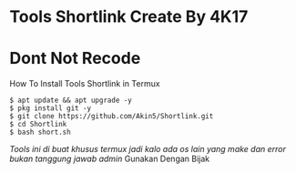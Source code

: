 # Tools Shortlink Create By 4K17
# Dont Not Recode

How To Install Tools Shortlink in Termux
```
$ apt update && apt upgrade -y
$ pkg install git -y
$ git clone https://github.com/Akin5/Shortlink.git
$ cd Shortlink 
$ bash short.sh
```

_Tools ini di buat khusus termux jadi kalo ada os lain yang make dan error bukan tanggung jawab admin_
Gunakan Dengan Bijak
